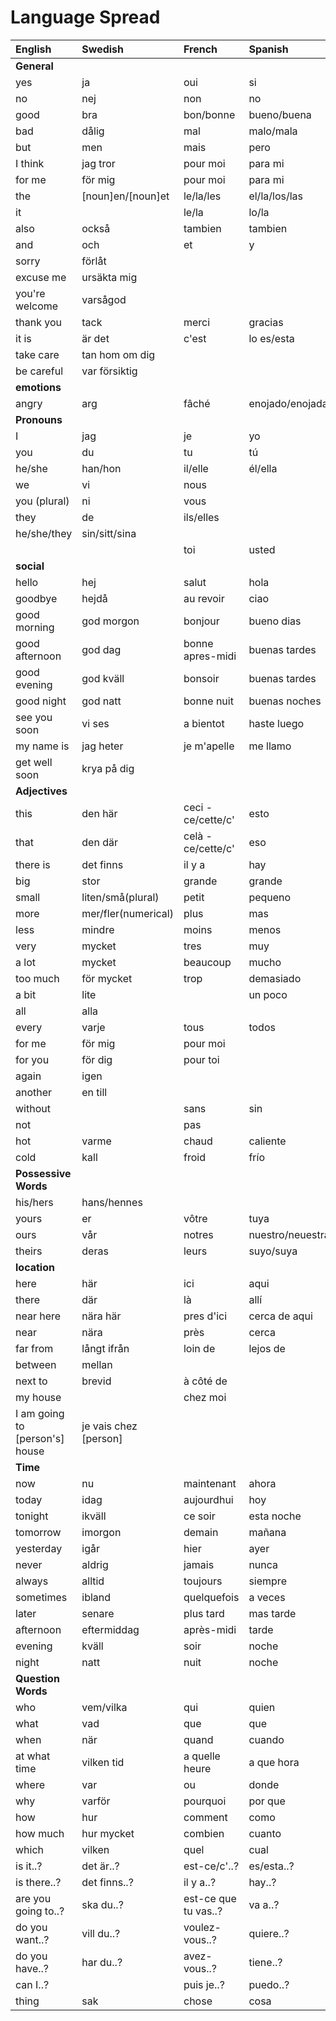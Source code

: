 # Language Spread

| English                        | Swedish               | French               | Spanish          | Portugese         | Italian         |
| :----------------------------- | :-------------------- | :------------------- | :--------------- | :---------------- | :-------------- |
| **General**                    |                       |                      |                  |                   |                 |
| yes                            | ja                    | oui                  | si               | si                | si              |
| no                             | nej                   | non                  | no               | nao               | no              |
| good                           | bra                   | bon/bonne            | bueno/buena      | bom/boa/bons/boas | buono           |
| bad                            | dålig                 | mal                  | malo/mala        | mau               | cattivo/cattiva |
| but                            | men                   | mais                 | pero             | mas(mash or mass) | ma              |
| I think                        | jag tror              | pour moi             | para mi          | para mim          | per me          |
| for me                         | för mig               | pour moi             | para mi          | para mim          | per me          |
| the                            | [noun]en/[noun]et     | le/la/les            | el/la/los/las    | o/a/os/as         |                 |
| it                             |                       | le/la                | lo/la            |                   |                 |
| also                           | också                 | tambien              | tambien          | tambem            | anche           |
| and                            | och                   | et                   | y                | e                 | e               |
| sorry                          | förlåt                |                      |                  |                   |                 |
| excuse me                      | ursäkta mig           |                      |                  |                   |                 |
| you're welcome                 | varsågod              |                      |                  |                   |                 |
| thank you                      | tack                  | merci                | gracias          |                   |                 |
| it is                          | är det                | c'est                | lo es/esta       |                   |                 |
| take care                      | tan hom om dig        |                      |                  |                   |                 |
| be careful                     | var försiktig         |                      |                  |                   |                 |
| **emotions**                   |                       |                      |                  |                   |                 |
| angry                          | arg                   | fâché                | enojado/enojada  |                   |                 |
| **Pronouns**                   |                       |                      |                  |                   |                 |
| I                              | jag                   | je                   | yo               |                   |                 |
| you                            | du                    | tu                   | tú               |                   |                 |
| he/she                         | han/hon               | il/elle              | él/ella          |                   |                 |
| we                             | vi                    | nous                 |                  |                   |                 |
| you (plural)                   | ni                    | vous                 |                  |                   |                 |
| they                           | de                    | ils/elles            |                  |                   |                 |
| he/she/they                    | sin/sitt/sina         |                      |                  |                   |                 |
|                                |                       | toi                  | usted            |                   |                 |
| **social**                     |                       |                      |                  |                   |                 |
| hello                          | hej                   | salut                | hola             | ola               | ciao            |
| goodbye                        | hejdå                 | au revoir            | ciao             | tchau             | arrivederci     |
| good morning                   | god morgon            | bonjour              | bueno dias       | bom dia           | buongiorno      |
| good afternoon                 | god dag               | bonne apres-midi     | buenas tardes    | boa tarde         | buon pomeriggio |
| good evening                   | god kväll             | bonsoir              | buenas tardes    | boa tarde         | buona serata    |
| good night                     | god natt              | bonne nuit           | buenas noches    | boa noite         | buona notte     |
| see you soon                   | vi ses                | a bientot            | haste luego      | ate logo          | a dopo          |
| my name is                     | jag heter             | je m'apelle          | me llamo         |                   |                 |
| get well soon                  | krya på dig           |                      |                  |                   |                 |
| **Adjectives**                 |                       |                      |                  |                   |                 |
| this                           | den här               | ceci - ce/cette/c'   | esto             |                   |                 |
| that                           | den där               | celà - ce/cette/c'   | eso              |                   |                 |
| there is                       | det finns             | il y a               | hay              |                   |                 |
| big                            | stor                  | grande               | grande           |                   |                 |
| small                          | liten/små(plural)     | petit                | pequeno          |                   |                 |
| more                           | mer/fler(numerical)   | plus                 | mas              |                   |                 |
| less                           | mindre                | moins                | menos            |                   |                 |
| very                           | mycket                | tres                 | muy              | muito             | molto           |
| a lot                          | mycket                | beaucoup             | mucho            |                   |                 |
| too much                       | för mycket            | trop                 | demasiado        |                   | troppo          |
| a bit                          | lite                  |                      | un poco          |                   |                 |
| all                            | alla                  |                      |                  |                   |                 |
| every                          | varje                 | tous                 | todos            |                   |                 |
| for me                         | för mig               | pour moi             |                  |                   |                 |
| for you                        | för dig               | pour toi             |                  |                   |                 |
| again                          | igen                  |                      |                  |                   |                 |
| another                        | en till               |                      |                  |                   |                 |
| without                        |                       | sans                 | sin              |                   |                 |
| not                            |                       | pas                  |                  |                   |                 |
| hot                            | varme                 | chaud                | caliente         |                   |                 |
| cold                           | kall                  | froid                | frío             |                   |                 |
| **Possessive Words**           |                       |                      |                  |                   |                 |
| his/hers                       | hans/hennes           |                      |                  |                   |                 |
| yours                          | er                    | vôtre                | tuya             |                   |                 |
| ours                           | vår                   | notres               | nuestro/neuestra |                   |                 |
| theirs                         | deras                 | leurs                | suyo/suya        |                   |                 |
| **location**                   |                       |                      |                  |                   |                 |
| here                           | här                   | ici                  | aqui             | aqui              | qui             |
| there                          | där                   | là                   | allí             |                   |                 |
| near here                      | nära här              | pres d'ici           | cerca de aqui    |                   |                 |
| near                           | nära                  | près                 | cerca            |                   |                 |
| far from                       | långt ifrån           | loin de              | lejos de         |                   |                 |
| between                        | mellan                |                      |                  |                   |                 |
| next to                        | brevid                | à côté de            |                  |                   |                 |
| my house                       |                       | chez moi             |                  |                   |                 |
| I am going to [person's] house | je vais chez [person] |                      |                  |                   |                 |
| **Time**                       |                       |                      |                  |                   |                 |
| now                            | nu                    | maintenant           | ahora            |                   |                 |
| today                          | idag                  | aujourdhui           | hoy              |                   |                 |
| tonight                        | ikväll                | ce soir              | esta noche       |                   |                 |
| tomorrow                       | imorgon               | demain               | mañana           |                   |                 |
| yesterday                      | igår                  | hier                 | ayer             |                   |                 |
| never                          | aldrig                | jamais               | nunca            |                   |                 |
| always                         | alltid                | toujours             | siempre          | sempre            | sempre          |
| sometimes                      | ibland                | quelquefois          | a veces          |                   |                 |
| later                          | senare                | plus tard            | mas tarde        |                   |                 |
| afternoon                      | eftermiddag           | après-midi           | tarde            |                   |                 |
| evening                        | kväll                 | soir                 | noche            |                   |                 |
| night                          | natt                  | nuit                 | noche            |                   |                 |
| **Question Words**             |                       |                      |                  |                   |                 |
| who                            | vem/vilka             | qui                  | quien            |                   |                 |
| what                           | vad                   | que                  | que              |                   |                 |
| when                           | när                   | quand                | cuando           |                   |                 |
| at what time                   | vilken tid            | a quelle heure       | a que hora       |                   |                 |
| where                          | var                   | ou                   | donde            |                   |                 |
| why                            | varför                | pourquoi             | por que          |                   |                 |
| how                            | hur                   | comment              | como             |                   |                 |
| how much                       | hur mycket            | combien              | cuanto           |                   |                 |
| which                          | vilken                | quel                 | cual             |                   |                 |
| is it..?                       | det är..?             | est-ce/c'..?         | es/esta..?       |                   |                 |
| is there..?                    | det finns..?          | il y a..?            | hay..?           |                   |                 |
| are you going to..?            | ska du..?             | est-ce que tu vas..? | va a..?          |                   |                 |
| do you want..?                 | vill du..?            | voulez-vous..?       | quiere..?        |                   |                 |
| do you have..?                 | har du..?             | avez-vous..?         | tiene..?         |                   |                 |
| can I..?                       |                       | puis je..?           | puedo..?         |                   |                 |
| thing                          | sak                   | chose                | cosa             |                   |                 |
